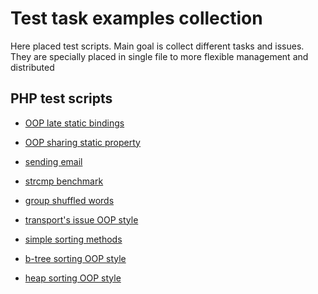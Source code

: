 # Test task examples collection

Here placed test scripts. Main goal is collect different tasks and issues. 
They are specially placed in single file to more flexible management and distributed

## PHP test scripts

- [OOP late static bindings](php/oop_class_late_static_bindings.php)

- [OOP sharing static property](php/oop_sharing_static_property.php)

- [sending email](php/email.php)

- [strcmp benchmark](php/strcmp_benchmark.php)

- [group shuffled words](php/words.php)

- [transport's issue OOP style](php/transport_oop.php)

- [simple sorting methods](php/sorting.php)

- [b-tree sorting OOP style](php/sorting_btree.php)

- [heap sorting OOP style](php/sorting_heap.php)
